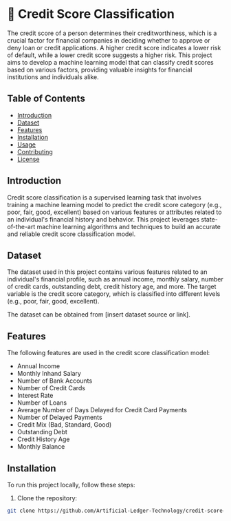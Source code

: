 # 💫 Credit Score Classification

The credit score of a person determines their creditworthiness, which is a crucial factor for financial companies in deciding whether to approve or deny loan or credit applications. A higher credit score indicates a lower risk of default, while a lower credit score suggests a higher risk. This project aims to develop a machine learning model that can classify credit scores based on various factors, providing valuable insights for financial institutions and individuals alike.

## Table of Contents

- [Introduction](#introduction)
- [Dataset](#dataset)
- [Features](#features)
- [Installation](#installation)
- [Usage](#usage)
- [Contributing](#contributing)
- [License](#license)

## Introduction

Credit score classification is a supervised learning task that involves training a machine learning model to predict the credit score category (e.g., poor, fair, good, excellent) based on various features or attributes related to an individual's financial history and behavior. This project leverages state-of-the-art machine learning algorithms and techniques to build an accurate and reliable credit score classification model.

## Dataset

The dataset used in this project contains various features related to an individual's financial profile, such as annual income, monthly salary, number of credit cards, outstanding debt, credit history age, and more. The target variable is the credit score category, which is classified into different levels (e.g., poor, fair, good, excellent).

The dataset can be obtained from [insert dataset source or link].

## Features

The following features are used in the credit score classification model:

- Annual Income
- Monthly Inhand Salary
- Number of Bank Accounts
- Number of Credit Cards
- Interest Rate
- Number of Loans
- Average Number of Days Delayed for Credit Card Payments
- Number of Delayed Payments
- Credit Mix (Bad, Standard, Good)
- Outstanding Debt
- Credit History Age
- Monthly Balance

## Installation

To run this project locally, follow these steps:

1. Clone the repository:

```bash
git clone https://github.com/Artificial-Ledger-Technology/credit-score-classification.git
